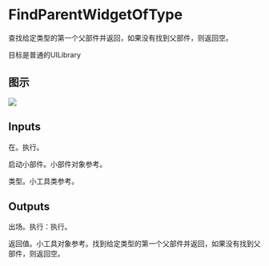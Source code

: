 # FindParentWidgetOfType

查找给定类型的第一个父部件并返回，如果没有找到父部件，则返回空。

目标是普通的UILibrary

## 图示

![]($-20221218-18214459.png)

## Inputs

在。执行。

启动小部件。小部件对象参考。

类型。小工具类参考。 

## Outputs

出场。执行：执行。

返回值。小工具对象参考。找到给定类型的第一个父部件并返回，如果没有找到父部件，则返回空。
